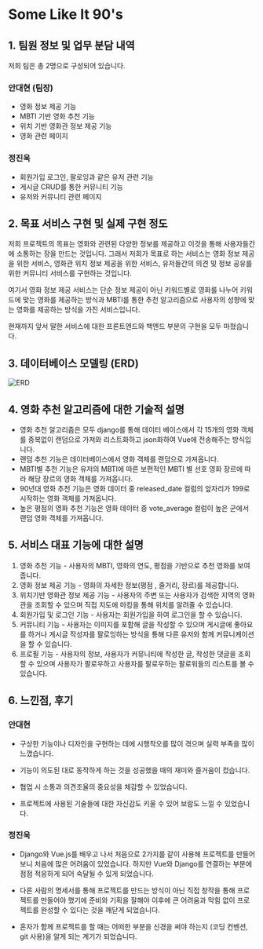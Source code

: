 # Some Like It 90's

## 1. 팀원 정보 및 업무 분담 내역

저희 팀은 총 2명으로 구성되어 있습니다.

### 안대현 (팀장)

- 영화 정보 제공 기능
- MBTI 기반 영화 추천 기능
- 위치 기반 영화관 정보 제공 기능
- 영화 관련 페이지

### 정진욱

- 회원가입 로그인, 팔로잉과 같은 유저 관련 기능
- 게시글 CRUD를 통한 커뮤니티 기능
- 유저와 커뮤니티 관련 페이지

## 2. 목표 서비스 구현 및 실제 구현 정도

저희 프로젝트의 목표는 영화와 관련된 다양한 정보를 제공하고 이것을 통해 사용자들간에 소통하는 장을 만드는 것입니다. 그래서 저희가 목표로 하는 서비스는 영화 정보 제공을 위한 서비스, 영화관 위치 정보 제공을 위한 서비스, 유저들간의 의견 및 정보 공유를 위한 커뮤니티 서비스를 구현하는 것입니다.

여기서 영화 정보 제공 서비스는 단순 정보 제공이 아닌 키워드별로 영화를 나누어 키워드에 맞는 영화를 제공하는 방식과 MBTI를 통한 추천 알고리즘으로 사용자의 성향에 맞는 영화를 제공하는 방식을 가진 서비스입니다.

현재까지 앞서 말한 서비스에 대한 프론트엔드와 백엔드 부분의 구현을 모두 마쳤습니다.

## 3. 데이터베이스 모델링 (ERD)
![ERD](https://github.com/sergeantmeow/gt_pjt/assets/77107216/a7db71b3-2bb5-409e-ad16-1614febaae8c)

## 4. 영화 추천 알고리즘에 대한 기술적 설명

- 영화 추천 알고리즘은 모두 django를 통해 데이터 베이스에서 각 15개의 영화 객체를 중복없이 랜덤으로 가져와 리스트화하고 json화하여 Vue에 전송해주는 방식입니다.
- 랜덤 추천 기능은 데이터베이스에서 영화 객체를 랜덤으로 가져옵니다.
- MBTI별 추천 기능은 유저의 MBTI에 따른 보편적인 MBTI 별 선호 영화 장르에 따라 해당 장르의 영화 객체를 가져옵니다.
- 90년대 영화 추천 기능은 영화 데이터 중 released_date 컬럼의 앞자리가 199로 시작하는 영화 객체를 가져옵니다.
- 높은 평점의 영화 추천 기능은 영화 데이터 중 vote_average 컬럼이 높은 군에서 랜덤 영화 객체를 가져옵니다.

## 5. 서비스 대표 기능에 대한 설명

1. 영화 추천 기능 - 사용자의 MBTI, 영화의 연도, 평점을 기반으로 추천 영화를 보여줍니다.
2. 영화 정보 제공 기능 - 영화의 자세한 정보(평점 , 줄거리, 장르)를 제공합니다.
3. 위치기반 영화관 정보 제공 기능 - 사용자의 주변 또는 사용자가 검색한 지역의 영화관을 조회할 수 있으며 직접 지도에 마킹을 통해 위치를 알려줄 수 있습니다.
4. 회원가입 및 로그인 기능 - 사용자는 회원가입을 하여 로그인을 할 수 있습니다.
5. 커뮤니티 기능 - 사용자는 이미지를 포함해 글을 작성할 수 있으며 게시글에 좋아요를 하거나 게시글 작성자를 팔로잉하는 방식을 통해 다른 유저와 함께 커뮤니케이션을 할 수 있습니다.
6. 프로필 기능 - 사용자의 정보, 사용자가 커뮤니티에 작성한 글, 작성한 댓글을 조회할 수 있으며 사용자가 팔로우하고 사용자를 팔로우하는 팔로워들의 리스트를 볼 수 있습니다.

## 6. 느낀점, 후기

### 안대현

- 구상한 기능이나 디자인을 구현하는 데에 시행착오를 많이 겪으며 실력 부족을 많이 느꼈습니다.
  
- 기능이 의도된 대로 동작하게 하는 것을 성공했을 때의 재미와 즐거움이 컸습니다.
  
- 협업 시 소통과 의견조율의 중요성을 체감할 수 있었습니다.
  
- 프로젝트에 사용된 기술들에 대한 자신감도 키울 수 있어 보람도 느낄 수 있었습니다.
  

### 정진욱

- Django와 Vue.js를 배우고 나서 처음으로 2가지를 같이 사용해 프로젝트를 만들어 보니 처음에 많은 어려움이 있었습니다. 하지만 Vue와 Django를 연결하는 부분에 점점 적응하게 되어 숙달될 수 있게 되었습니다.
  
- 다른 사람의 명세서를 통해 프로젝트를 만드는 방식이 아닌 직접 창작을 통해 프로젝트를 만들어야 했기에 준비와 기획을 잘해야 이후에 큰 어려움과 막힘 없이 프로젝트를 완성할 수 있다는 것을 깨닫게 되었습니다.
  
- 혼자가 함께 프로젝트를 할 때는 어떠한 부분을 신경을 써야 하는지 (코딩 컨벤션, git 사용)을 알게 되는 계기가 되었습니다.
